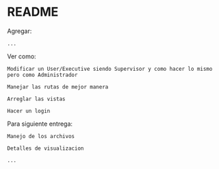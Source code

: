 # README


Agregar:



    ...

Ver como:

    Modificar un User/Executive siendo Supervisor y como hacer lo mismo pero como Administrador

    Manejar las rutas de mejor manera

    Arreglar las vistas

    Hacer un login
    


Para siguiente entrega: 

    Manejo de los archivos

    Detalles de visualizacion

    ...

